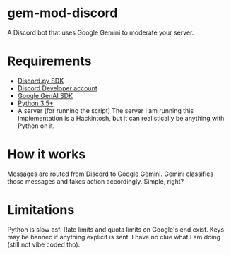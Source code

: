 # gem-mod-discord
A Discord bot that uses Google Gemini to moderate your server.

# Requirements
* [Discord.py SDK](https://pypi.org/project/discord.py/)
* [Discord Developer account](https://discord.com/developers/applications)
* [Google GenAI SDK](https://pypi.org/project/google-genai/)
* [Python 3.5+](https://python.org)
* A server (for running the script) The server I am running this implementation is a Hackintosh, but it can realistically be anything with Python on it.

# How it works
Messages are routed from Discord to Google Gemini. Gemini classifies those messages and takes action accordingly. Simple, right?

# Limitations
Python is slow asf. Rate limits and quota limits on Google's end exist. Keys may be banned if anything explicit is sent. I have no clue what I am doing (still not vibe coded tho).
